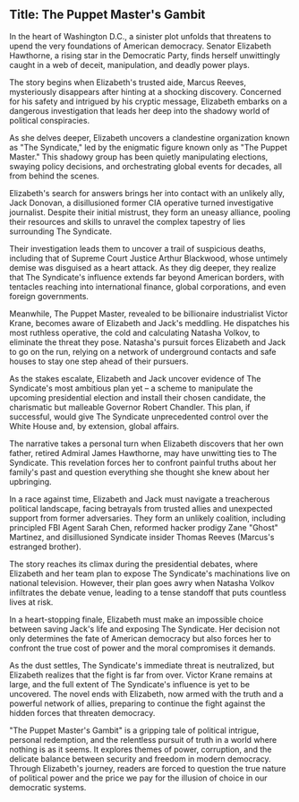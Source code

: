 
## Title: The Puppet Master's Gambit

In the heart of Washington D.C., a sinister plot unfolds that threatens to upend the very foundations of American democracy. Senator Elizabeth Hawthorne, a rising star in the Democratic Party, finds herself unwittingly caught in a web of deceit, manipulation, and deadly power plays.

The story begins when Elizabeth's trusted aide, Marcus Reeves, mysteriously disappears after hinting at a shocking discovery. Concerned for his safety and intrigued by his cryptic message, Elizabeth embarks on a dangerous investigation that leads her deep into the shadowy world of political conspiracies.

As she delves deeper, Elizabeth uncovers a clandestine organization known as "The Syndicate," led by the enigmatic figure known only as "The Puppet Master." This shadowy group has been quietly manipulating elections, swaying policy decisions, and orchestrating global events for decades, all from behind the scenes.

Elizabeth's search for answers brings her into contact with an unlikely ally, Jack Donovan, a disillusioned former CIA operative turned investigative journalist. Despite their initial mistrust, they form an uneasy alliance, pooling their resources and skills to unravel the complex tapestry of lies surrounding The Syndicate.

Their investigation leads them to uncover a trail of suspicious deaths, including that of Supreme Court Justice Arthur Blackwood, whose untimely demise was disguised as a heart attack. As they dig deeper, they realize that The Syndicate's influence extends far beyond American borders, with tentacles reaching into international finance, global corporations, and even foreign governments.

Meanwhile, The Puppet Master, revealed to be billionaire industrialist Victor Krane, becomes aware of Elizabeth and Jack's meddling. He dispatches his most ruthless operative, the cold and calculating Natasha Volkov, to eliminate the threat they pose. Natasha's pursuit forces Elizabeth and Jack to go on the run, relying on a network of underground contacts and safe houses to stay one step ahead of their pursuers.

As the stakes escalate, Elizabeth and Jack uncover evidence of The Syndicate's most ambitious plan yet – a scheme to manipulate the upcoming presidential election and install their chosen candidate, the charismatic but malleable Governor Robert Chandler. This plan, if successful, would give The Syndicate unprecedented control over the White House and, by extension, global affairs.

The narrative takes a personal turn when Elizabeth discovers that her own father, retired Admiral James Hawthorne, may have unwitting ties to The Syndicate. This revelation forces her to confront painful truths about her family's past and question everything she thought she knew about her upbringing.

In a race against time, Elizabeth and Jack must navigate a treacherous political landscape, facing betrayals from trusted allies and unexpected support from former adversaries. They form an unlikely coalition, including principled FBI Agent Sarah Chen, reformed hacker prodigy Zane "Ghost" Martinez, and disillusioned Syndicate insider Thomas Reeves (Marcus's estranged brother).

The story reaches its climax during the presidential debates, where Elizabeth and her team plan to expose The Syndicate's machinations live on national television. However, their plan goes awry when Natasha Volkov infiltrates the debate venue, leading to a tense standoff that puts countless lives at risk.

In a heart-stopping finale, Elizabeth must make an impossible choice between saving Jack's life and exposing The Syndicate. Her decision not only determines the fate of American democracy but also forces her to confront the true cost of power and the moral compromises it demands.

As the dust settles, The Syndicate's immediate threat is neutralized, but Elizabeth realizes that the fight is far from over. Victor Krane remains at large, and the full extent of The Syndicate's influence is yet to be uncovered. The novel ends with Elizabeth, now armed with the truth and a powerful network of allies, preparing to continue the fight against the hidden forces that threaten democracy.

"The Puppet Master's Gambit" is a gripping tale of political intrigue, personal redemption, and the relentless pursuit of truth in a world where nothing is as it seems. It explores themes of power, corruption, and the delicate balance between security and freedom in modern democracy. Through Elizabeth's journey, readers are forced to question the true nature of political power and the price we pay for the illusion of choice in our democratic systems.

